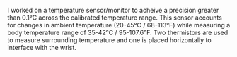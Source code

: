 I worked on a temperature sensor/monitor to acheive a precision greater than 0.1°C across the calibrated temperature range. This sensor accounts for changes in ambient temperature (20-45°C / 68-113°F) while measuring a body temperature range of 35-42°C / 95-107.6°F. Two thermistors are used to measure surrounding temperature and one is placed horizontally to interface with the wrist.
